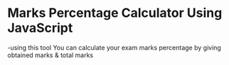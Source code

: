 # Marks Percentage Calculator Using JavaScript

 -using this tool You can calculate your exam marks percentage by giving obtained marks & total marks
